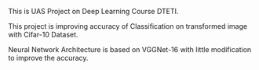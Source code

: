 This is UAS Project on Deep Learning Course DTETI.

This project is improving accuracy of Classification on transformed image with Cifar-10 Dataset.

Neural Network Architecture is based on VGGNet-16 with little modification to improve the accuracy.
